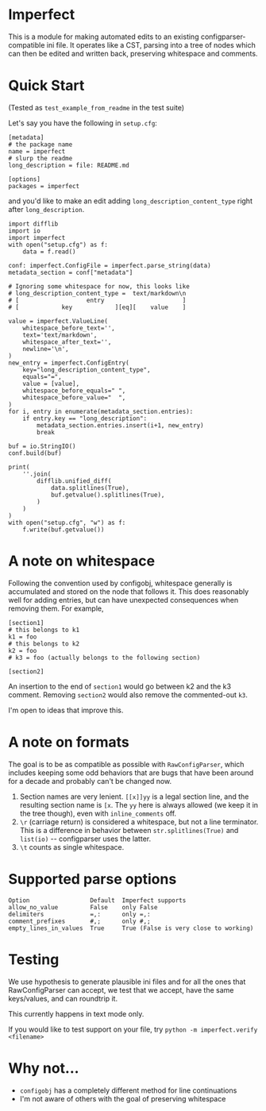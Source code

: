 # Imperfect

This is a module for making automated edits to an existing
configparser-compatible ini file.  It operates like a CST, parsing into a tree
of nodes which can then be edited and written back, preserving whitespace and
comments.

# Quick Start

(Tested as `test_example_from_readme` in the test suite)

Let's say you have the following in `setup.cfg`:

```
[metadata]
# the package name
name = imperfect
# slurp the readme
long_description = file: README.md

[options]
packages = imperfect
```

and you'd like to make an edit adding `long_description_content_type` right
after `long_description`.

```
import difflib
import io
import imperfect
with open("setup.cfg") as f:
    data = f.read()

conf: imperfect.ConfigFile = imperfect.parse_string(data)
metadata_section = conf["metadata"]

# Ignoring some whitespace for now, this looks like
# long_description_content_type =  text/markdown\n
# [                   entry                      ]
# [            key            ][eq][    value    ]

value = imperfect.ValueLine(
    whitespace_before_text='',
    text='text/markdown',
    whitespace_after_text='',
    newline='\n',
)
new_entry = imperfect.ConfigEntry(
    key="long_description_content_type",
    equals="=",
    value = [value],
    whitespace_before_equals=" ",
    whitespace_before_value="  ",
)
for i, entry in enumerate(metadata_section.entries):
    if entry.key == "long_description":
        metadata_section.entries.insert(i+1, new_entry)
        break

buf = io.StringIO()
conf.build(buf)

print(
    ''.join(
        difflib.unified_diff(
            data.splitlines(True),
            buf.getvalue().splitlines(True),
        )
    )
)
with open("setup.cfg", "w") as f:
    f.write(buf.getvalue())
```


# A note on whitespace

Following the convention used by configobj, whitespace generally is accumulated
and stored on the node that follows it.  This does reasonably well for adding
entries, but can have unexpected consequences when removing them.  For example,

```
[section1]
# this belongs to k1
k1 = foo
# this belongs to k2
k2 = foo
# k3 = foo (actually belongs to the following section)

[section2]
```

An insertion to the end of `section1` would go between k2 and the k3 comment.
Removing `section2` would also remove the commented-out `k3`.

I'm open to ideas that improve this.


# A note on formats

The goal is to be as compatible as possible with `RawConfigParser`, which
includes keeping some odd behaviors that are bugs that have been around for a
decade and probably can't be changed now.

1. Section names are very lenient.  `[[x]]yy` is a legal section line, and the
   resulting section name is `[x`.  The `yy` here is always allowed (we keep it
   in the tree though), even with `inline_comments` off.
2. `\r` (carriage return) is considered a whitespace, but not a line terminator.
   This is a difference in behavior between `str.splitlines(True)` and
   `list(io)` -- configparser uses the latter.
3. `\t` counts as single whitespace.


# Supported parse options

```
Option                 Default  Imperfect supports
allow_no_value         False    only False
delimiters             =,:      only =,:
comment_prefixes       #,;      only #,;
empty_lines_in_values  True     True (False is very close to working)
```


# Testing

We use hypothesis to generate plausible ini files and for all the ones that
RawConfigParser can accept, we test that we accept, have the same keys/values,
and can roundtrip it.

This currently happens in text mode only.

If you would like to test support on your file, try `python -m imperfect.verify <filename>`


# Why not...

* `configobj` has a completely different method for line continuations
* I'm not aware of others with the goal of preserving whitespace
